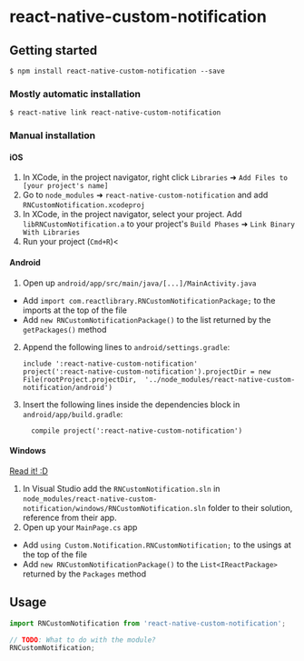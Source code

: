 
# react-native-custom-notification

## Getting started

`$ npm install react-native-custom-notification --save`

### Mostly automatic installation

`$ react-native link react-native-custom-notification`

### Manual installation


#### iOS

1. In XCode, in the project navigator, right click `Libraries` ➜ `Add Files to [your project's name]`
2. Go to `node_modules` ➜ `react-native-custom-notification` and add `RNCustomNotification.xcodeproj`
3. In XCode, in the project navigator, select your project. Add `libRNCustomNotification.a` to your project's `Build Phases` ➜ `Link Binary With Libraries`
4. Run your project (`Cmd+R`)<

#### Android

1. Open up `android/app/src/main/java/[...]/MainActivity.java`
  - Add `import com.reactlibrary.RNCustomNotificationPackage;` to the imports at the top of the file
  - Add `new RNCustomNotificationPackage()` to the list returned by the `getPackages()` method
2. Append the following lines to `android/settings.gradle`:
  	```
  	include ':react-native-custom-notification'
  	project(':react-native-custom-notification').projectDir = new File(rootProject.projectDir, 	'../node_modules/react-native-custom-notification/android')
  	```
3. Insert the following lines inside the dependencies block in `android/app/build.gradle`:
  	```
      compile project(':react-native-custom-notification')
  	```

#### Windows
[Read it! :D](https://github.com/ReactWindows/react-native)

1. In Visual Studio add the `RNCustomNotification.sln` in `node_modules/react-native-custom-notification/windows/RNCustomNotification.sln` folder to their solution, reference from their app.
2. Open up your `MainPage.cs` app
  - Add `using Custom.Notification.RNCustomNotification;` to the usings at the top of the file
  - Add `new RNCustomNotificationPackage()` to the `List<IReactPackage>` returned by the `Packages` method


## Usage
```javascript
import RNCustomNotification from 'react-native-custom-notification';

// TODO: What to do with the module?
RNCustomNotification;
```
  